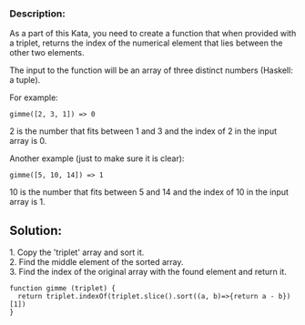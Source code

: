 ### Description:

As a part of this Kata, you need to create a function that when provided with a triplet, returns the index of the numerical element that lies between the other two elements.

The input to the function will be an array of three distinct numbers (Haskell: a tuple).

For example:

```
gimme([2, 3, 1]) => 0
```

2 is the number that fits between 1 and 3 and the index of 2 in the input array is 0.

Another example (just to make sure it is clear):

```
gimme([5, 10, 14]) => 1
```

10 is the number that fits between 5 and 14 and the index of 10 in the input array is 1.

## Solution:

1\. Copy the 'triplet' array and sort it.  
2\. Find the middle element of the sorted array.  
3. Find the index of the original array with the found element and return it.

```
function gimme (triplet) {
  return triplet.indexOf(triplet.slice().sort((a, b)=>{return a - b})[1])
}
```